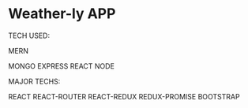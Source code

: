 # Weather-ly APP

TECH USED:

MERN

MONGO
EXPRESS
REACT
NODE

MAJOR TECHS:

REACT
REACT-ROUTER
REACT-REDUX
REDUX-PROMISE
BOOTSTRAP

